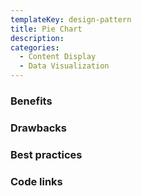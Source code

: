 ```yaml
---
templateKey: design-pattern
title: Pie Chart
description:
categories:
  - Content Display
  - Data Visualization
---
```


### Benefits

### Drawbacks

### Best practices


### Code links